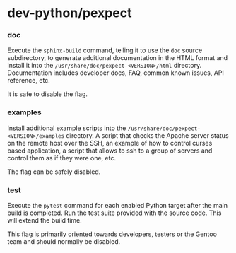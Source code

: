 # dev-python/pexpect

### doc
Execute the `sphinx-build` command, telling it to use the `doc` source subdirectory, to generate additional documentation in the HTML format and install it into the `/usr/share/doc/pexpect-<VERSION>/html` directory. Documentation includes developer docs, FAQ, common known issues, API reference, etc.

It is safe to disable the flag.

### examples
Install additional example scripts into the `/usr/share/doc/pexpect-<VERSION>/examples` directory. A script that checks the Apache server status on the remote host over the SSH, an example of how to control curses based application, a script that allows to ssh to a group of servers and control them as if they were one, etc.

The flag can be safely disabled.


### test
Execute the `pytest` command for each enabled Python target after the main build is completed. Run the test suite provided with the source code. This will extend the build time.

This flag is primarily oriented towards developers, testers or the Gentoo team and should normally be disabled.
